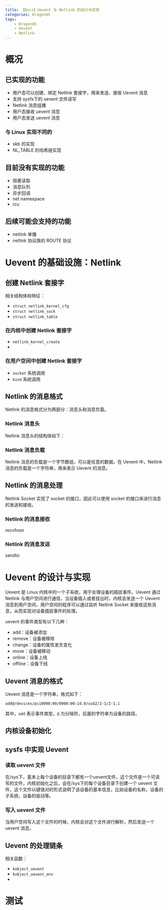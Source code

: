 ```yaml
---
title: 【Docs】Uevent 与 Netlink 的设计与实现
categories: DragonOS
tags:
    - DragonOS
    - Uevent
    - Netlink
---
```

# 概况
## 已实现的功能
- 用户态可以创建、绑定 Netlink 套接字，用来发送、接收 Uevent 消息
- 支持 sysfs下的 uevent 文件读写
- Netlink 消息组播
- 用户态接收 uevent 消息
- 用户态发送 uevent 消息
### 与 Linux 实现不同的
- skb 的实现
- NL_TABLE 的哈希链实现
## 目前没有实现的功能
- 阻塞读取
- 消息队列
- 异步回调
- net namespace
- rcu
## 后续可能会支持的功能
- netlink 单播
- netlink 协议族的 ROUTE    协议
# Uevent 的基础设施：Netlink
## 创建 Netlink 套接字
相关结构体和特征：
- `struct netlink_kernel_cfg`
- `struct netlink_sock`
- `struct netlink_table`
### 在内核中创建 Netlink 套接字
- `netlink_kernel_create`
- 
### 在用户空间中创建 Netlink 套接字
- `socket` 系统调用
- `bind` 系统调用
## Netlink 的消息格式
Netlink 的消息格式分为两部分：消息头和消息负载。
### Netlink 消息头
Netlink 消息头的结构体如下：
### Netlink 消息负载
Netlink 消息的负载是一个字节数组，可以是任意的数据。在 Uevent 中，Netlink 消息的负载是一个字符串，用来表示 Uevent 的消息。
## Netlink 的消息处理
Netlink Socket 实现了 socket 的接口，因此可以使用 socket 的接口来进行消息的发送和接收。
### Netlink 的消息接收
recvfrom
### Netlink 的消息发送
sendto
# Uevent 的设计与实现
Uevent 是 Linux 内核中的一个子系统，用于处理设备的插拔事件。Uevent 通过 Netlink 与用户空间进行通信，当设备插入或者拔出时，内核会发送一个 Uevent 消息到用户空间，用户空间的程序可以通过监听 Netlink Socket 来接收这些消息，从而实现对设备插拔事件的处理。

uevent 的事件类型有以下几种：
- add：设备被添加
- remove：设备被移除
- change：设备的属性发生变化
- move：设备被移动
- online：设备上线
- offline：设备下线

## Uevent 消息的格式
Uevent 消息是一个字符串，格式如下：
```
add@/devices/pci0000:00/0000:00:1d.0/usb2/2-1/2-1.1
```
其中，`add` 表示事件类型，`@` 为分隔符，后面的字符串为设备的路径。

## 内核设备初始化
## sysfs 中实现 Uevent
### 读取 uevent 文件
在/sys下，基本上每个设备的目录下都有一个uevent文件，这个文件是一个可读写的文件，内核初始化之后，会在/sys下的每个设备目录下创建一个 uevent 文件，这个文件以键值对的形式说明了该设备的基本信息，比如设备的名称，设备的子系统，设备的驱动等。
### 写入 uevent 文件
当用户空间写入这个文件的时候，内核会对这个文件进行解析，然后发送一个 uevent 消息。
## Uevent 的处理链条
相关函数：
- `kobject_uevent`
- `kobject_uevent_env`
- 

# 测试
